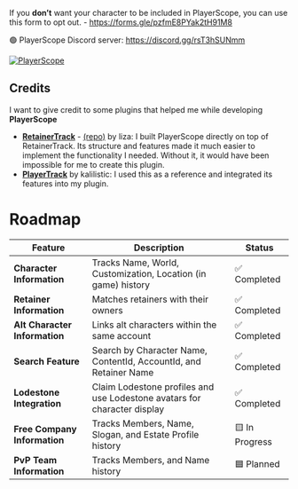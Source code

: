 If you **don’t** want your character to be included in PlayerScope, you can use this form to opt out. - https://forms.gle/pzfmE8PYak2tH91M8


🟢 PlayerScope Discord server: https://discord.gg/rsT3hSUNmm

[![PlayerScope](https://discord.com/api/guilds/1326546606115262464/embed.png?style=banner1)](https://discord.gg/rsT3hSUNmm)

## Credits

I want to give credit to some plugins that helped me while developing **PlayerScope**

- **[RetainerTrack](https://git.carvel.li/liza/RetainerTrack)** - [(repo)](https://plugins.carvel.li/) by liza: I built PlayerScope directly on top of RetainerTrack. Its structure and features made it much easier to implement the functionality I needed. Without it, it would have been impossible for me to create this plugin.
- **[PlayerTrack](https://github.com/kalilistic/PlayerTrack)** by kalilistic: I used this as a reference and integrated its features into my plugin.


# Roadmap

| **Feature**             | **Description**                                                          | **Status**        |
|--------------------------|--------------------------------------------------------------------------|-------------------|
| **Character Information**         | Tracks Name, World, Customization, Location (in game) history | ✅ Completed        |
| **Retainer Information**     | Matches retainers with their owners                             | ✅ Completed        |
| **Alt Character Information** | Links alt characters within the same account  | ✅ Completed    |
| **Search Feature** | Search by Character Name, ContentId, AccountId, and Retainer Name                   | ✅ Completed      |
| **Lodestone Integration** | Claim Lodestone profiles and use Lodestone avatars for character display  | ✅ Completed    |
| **Free Company Information** | Tracks Members, Name, Slogan, and Estate Profile history  | 🟨 In Progress    |
| **PvP Team Information** | Tracks Members, and Name history  | 🟦 Planned    |
